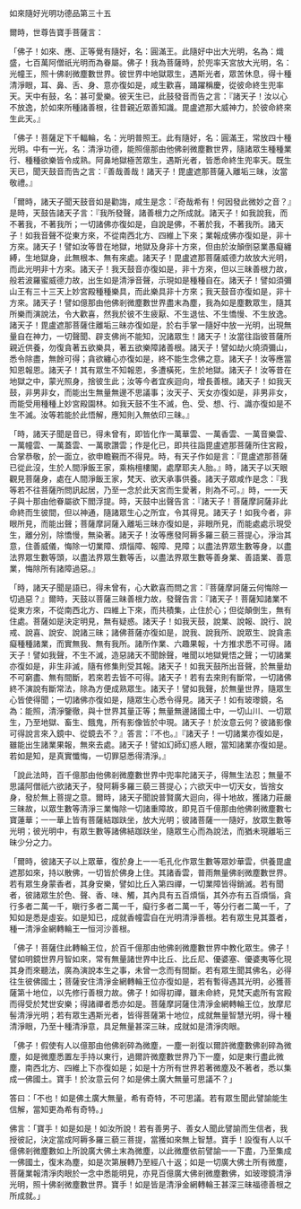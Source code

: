 如來隨好光明功德品第三十五

爾時，世尊告寶手菩薩言：

「佛子！如來、應、正等覺有隨好，名：圓滿王。此隨好中出大光明，名為：熾盛，七百萬阿僧祇光明而為眷屬。佛子！我為菩薩時，於兜率天宮放大光明，名：光幢王，照十佛剎微塵數世界。彼世界中地獄眾生，遇斯光者，眾苦休息，得十種清淨眼，耳、鼻、舌、身、意亦復如是，咸生歡喜，踊躍稱慶，從彼命終生兜率天。天中有鼓，名：甚可愛樂。彼天生已，此鼓發音而告之言：『諸天子！汝以心不放逸，於如來所種諸善根，往昔親近眾善知識。毘盧遮那大威神力，於彼命終來生此天。』

「佛子！菩薩足下千輻輪，名：光明普照王。此有隨好，名：圓滿王，常放四十種光明。中有一光，名：清淨功德，能照億那由他佛剎微塵數世界，隨諸眾生種種業行、種種欲樂皆令成熟。阿鼻地獄極苦眾生，遇斯光者，皆悉命終生兜率天。既生天已，聞天鼓音而告之言：『善哉善哉！諸天子！毘盧遮那菩薩入離垢三昧，汝當敬禮。』

「爾時，諸天子聞天鼓音如是勸誨，咸生是念：『奇哉希有！何因發此微妙之音？』是時，天鼓告諸天子言：『我所發聲，諸善根力之所成就。諸天子！如我說我，而不著我，不著我所；一切諸佛亦復如是，自說是佛，不著於我，不著我所。諸天子！如我音聲不從東方來，不從南西北方、四維上下來；業報成佛亦復如是，非十方來。諸天子！譬如汝等昔在地獄，地獄及身非十方來，但由於汝顛倒惡業愚癡纏縛，生地獄身，此無根本、無有來處。諸天子！毘盧遮那菩薩威德力故放大光明，而此光明非十方來。諸天子！我天鼓音亦復如是，非十方來，但以三昧善根力故，般若波羅蜜威德力故，出生如是清淨音聲，示現如是種種自在。諸天子！譬如須彌山王有三十三天上妙宮殿種種樂具，而此樂具非十方來；我天鼓音亦復如是，非十方來。諸天子！譬如億那由他佛剎微塵數世界盡末為塵，我為如是塵數眾生，隨其所樂而演說法，令大歡喜，然我於彼不生疲厭、不生退怯、不生憍慢、不生放逸。諸天子！毘盧遮那菩薩住離垢三昧亦復如是，於右手掌一隨好中放一光明，出現無量自在神力，一切聲聞、辟支佛尚不能知，況諸眾生！諸天子！汝當往詣彼菩薩所親近供養，勿復貪著五欲樂具，著五欲樂障諸善根。諸天子！譬如劫火燒須彌山，悉令除盡，無餘可得；貪欲纏心亦復如是，終不能生念佛之意。諸天子！汝等應當知恩報恩。諸天子！其有眾生不知報恩，多遭橫死，生於地獄。諸天子！汝等昔在地獄之中，蒙光照身，捨彼生此；汝等今者宜疾迴向，增長善根。諸天子！如我天鼓，非男非女，而能出生無量無邊不思議事；汝天子、天女亦復如是，非男非女，而能受用種種上妙宮殿園林。如我天鼓不生不滅，色、受、想、行、識亦復如是不生不滅。汝等若能於此悟解，應知則入無依印三昧。』

「時，諸天子聞是音已，得未曾有，即皆化作一萬華雲、一萬香雲、一萬音樂雲、一萬幢雲、一萬蓋雲、一萬歌讚雲；作是化已，即共往詣毘盧遮那菩薩所住宮殿，合掌恭敬，於一面立，欲申瞻覲而不得見。時，有天子作如是言：『毘盧遮那菩薩已從此沒，生於人間淨飯王家，乘栴檀樓閣，處摩耶夫人胎。』時，諸天子以天眼觀見菩薩身，處在人間淨飯王家，梵天、欲天承事供養。諸天子眾咸作是念：『我等若不往菩薩所問訊起居，乃至一念於此天宮而生愛著，則為不可。』時，一一天子與十那由他眷屬欲下閻浮提。時，天鼓中出聲告言：『諸天子！菩薩摩訶薩非此命終而生彼間，但以神通，隨諸眾生心之所宜，令其得見。諸天子！如我今者，非眼所見，而能出聲；菩薩摩訶薩入離垢三昧亦復如是，非眼所見，而能處處示現受生，離分別，除憍慢，無染著。諸天子！汝等應發阿耨多羅三藐三菩提心，淨治其意，住善威儀，悔除一切業障、煩惱障、報障、見障；以盡法界眾生數等身，以盡法界眾生數等頭，以盡法界眾生數等舌，以盡法界眾生數等善身業、善語業、善意業，悔除所有諸障過惡。』

「時，諸天子聞是語已，得未曾有，心大歡喜而問之言：『菩薩摩訶薩云何悔除一切過惡？』爾時，天鼓以菩薩三昧善根力故，發聲告言：『諸天子！菩薩知諸業不從東方來，不從南西北方、四維上下來，而共積集，止住於心；但從顛倒生，無有住處。菩薩如是決定明見，無有疑惑。諸天子！如我天鼓，說業、說報、說行、說戒、說喜、說安、說諸三昧；諸佛菩薩亦復如是，說我、說我所、說眾生、說貪恚癡種種諸業，而實無我、無有我所。諸所作業、六趣果報，十方推求悉不可得。諸天子！譬如我聲，不生不滅，造惡諸天不聞餘聲，唯聞以地獄覺悟之聲；一切諸業亦復如是，非生非滅，隨有修集則受其報。諸天子！如我天鼓所出音聲，於無量劫不可窮盡、無有間斷，若來若去皆不可得。諸天子！若有去來則有斷常，一切諸佛終不演說有斷常法，除為方便成熟眾生。諸天子！譬如我聲，於無量世界，隨眾生心皆使得聞；一切諸佛亦復如是，隨眾生心悉令得見。諸天子！如有玻瓈鏡，名為：能照，清淨鑒徹，與十世界其量正等；無量無邊諸國土中，一切山川、一切眾生，乃至地獄、畜生、餓鬼，所有影像皆於中現。諸天子！於汝意云何？彼諸影像可得說言來入鏡中、從鏡去不？』答言：『不也。』『諸天子！一切諸業亦復如是，雖能出生諸業果報，無來去處。諸天子！譬如幻師幻惑人眼，當知諸業亦復如是。若如是知，是真實懺悔，一切罪惡悉得清淨。』

「說此法時，百千億那由他佛剎微塵數世界中兜率陀諸天子，得無生法忍；無量不思議阿僧祇六欲諸天子，發阿耨多羅三藐三菩提心；六欲天中一切天女，皆捨女身，發於無上菩提之意。爾時，諸天子聞說普賢廣大迴向，得十地故，獲諸力莊嚴三昧故，以眾生數等清淨三業悔除一切諸重障故，即見百千億那由他佛剎微塵數七寶蓮華；一一華上皆有菩薩結跏趺坐，放大光明；彼諸菩薩一一隨好，放眾生數等光明；彼光明中，有眾生數等諸佛結跏趺坐，隨眾生心而為說法，而猶未現離垢三昧少分之力。

「爾時，彼諸天子以上眾華，復於身上一一毛孔化作眾生數等眾妙華雲，供養毘盧遮那如來，持以散佛，一切皆於佛身上住。其諸香雲，普雨無量佛剎微塵數世界。若有眾生身蒙香者，其身安樂，譬如比丘入第四禪，一切業障皆得銷滅。若有聞者，彼諸眾生於色、聲、香、味、觸，其內具有五百煩惱，其外亦有五百煩惱，貪行多者二萬一千，瞋行多者二萬一千，癡行多者二萬一千，等分行者二萬一千，了知如是悉是虛妄。如是知已，成就香幢雲自在光明清淨善根。若有眾生見其蓋者，種一清淨金網轉輪王一恒河沙善根。

「佛子！菩薩住此轉輪王位，於百千億那由他佛剎微塵數世界中教化眾生。佛子！譬如明鏡世界月智如來，常有無量諸世界中比丘、比丘尼、優婆塞、優婆夷等化現其身而來聽法，廣為演說本生之事，未曾一念而有間斷。若有眾生聞其佛名，必得往生彼佛國土；菩薩安住清淨金網轉輪王位亦復如是，若有暫得遇其光明，必獲菩薩第十地位，以先修行善根力故。佛子！如得初禪，雖未命終，見梵天處所有宮殿而得受於梵世安樂；得諸禪者悉亦如是。菩薩摩訶薩住清淨金網轉輪王位，放摩尼髻清淨光明；若有眾生遇斯光者，皆得菩薩第十地位，成就無量智慧光明，得十種清淨眼，乃至十種清淨意，具足無量甚深三昧，成就如是清淨肉眼。

「佛子！假使有人以億那由他佛剎碎為微塵，一塵一剎復以爾許微塵數佛剎碎為微塵，如是微塵悉置左手持以東行，過爾許微塵數世界乃下一塵，如是東行盡此微塵，南西北方、四維上下亦復如是；如是十方所有世界若著微塵及不著者，悉以集成一佛國土。寶手！於汝意云何？如是佛土廣大無量可思議不？」

答曰：「不也！如是佛土廣大無量，希有奇特，不可思議。若有眾生聞此譬諭能生信解，當知更為希有奇特。」

佛言：「寶手！如是如是！如汝所說！若有善男子、善女人聞此譬諭而生信者，我授彼記，決定當成阿耨多羅三藐三菩提，當獲如來無上智慧。寶手！設復有人以千億佛剎微塵數如上所說廣大佛土末為微塵，以此微塵依前譬諭一一下盡，乃至集成一佛國土，復末為塵，如是次第展轉乃至經八十返；如是一切廣大佛土所有微塵，菩薩業報清淨肉眼於一念中悉能明見，亦見百億廣大佛剎微塵數佛，如玻瓈鏡清淨光明，照十佛剎微塵數世界。寶手！如是皆是清淨金網轉輪王甚深三昧福德善根之所成就。」
